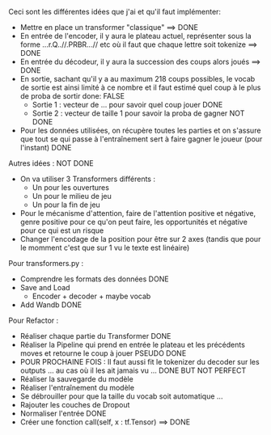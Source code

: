 Ceci sont les différentes idées que j'ai et qu'il faut implémenter:
- Mettre en place un transformer "classique" ==> DONE
- En entrée de l'encoder, il y aura le plateau actuel, représenter sous la forme ...r.Q..//.PRBR...// etc où il faut que chaque lettre soit tokenize ==> DONE
- En entrée du décodeur, il y aura la succession des coups alors joués ==> DONE
- En sortie, sachant qu'il y a au maximum 218 coups possibles, le vocab de sortie est ainsi limité à ce nombre et il faut estimé quel coup à le plus de proba de sortir done: FALSE
    - Sortie 1 : vecteur de ... pour savoir quel coup jouer DONE
    - Sortie 2 : vecteur de taille 1 pour savoir la proba de gagner NOT DONE
- Pour les données utilisées, on récupère toutes les parties et on s'assure que tout se qui passe à l'entraînement sert à faire gagner le joueur (pour l'instant) DONE

Autres idées : NOT DONE
- On va utiliser 3 Transformers différents : 
    - Un pour les ouvertures
    - Un pour le milieu de jeu
    - Un pour la fin de jeu
- Pour le mécanisme d'attention, faire de l'attention positive et négative, genre positive pour ce qu'on peut faire, les opportunités et négative pour ce qui est un risque
- Changer l'encodage de la position pour être sur 2 axes (tandis que pour le momment c'est que sur 1 vu le texte est linéaire)

Pour transformers.py :
- Comprendre les formats des données DONE
- Save and Load 
    - Encoder + decoder + maybe vocab
- Add Wandb DONE

Pour Refactor :
- Réaliser chaque partie du Transformer DONE
- Réaliser la Pipeline qui prend en entrée le plateau et les précédents moves et retourne le coup à jouer PSEUDO DONE
- POUR PROCHAINE FOIS : Il faut aussi fit le tokenizer du decoder sur les outputs ... au cas où il les ait jamais vu ... DONE BUT NOT PERFECT
- Réaliser la sauvegarde du modèle
- Réaliser l'entraînement du modèle
- Se débrouiller pour que la taille du vocab soit automatique ...
- Rajouter les couches de Dropout
- Normaliser l'entrée DONE
- Créer une fonction call(self, x : tf.Tensor) ==> DONE